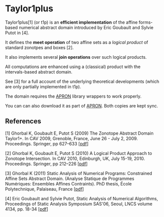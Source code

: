 # Taylor1plus

Taylor1plus[1] (or t1p) is an **efficient implementation** of the affine forms-based numerical abstract domain introduced by Eric Goubault and Sylvie Putot in [4]. 

It defines the **meet operation** of two affine sets as a *logical product* of standard zonotpes and boxes [2]. 

It also implements several **join operations** over such logical products. 

All computations are enhanced using a (classical) product with the intervals-based abstract domain.    

See [3] for a full account of the underlying theoretical developments (which are only partially implemented in t1p). 

The domain requires the [APRON][apron] library wrappers to work properly. 

You can can also download it as part of [APRON][apron]. 
Both copies are kept sync.  

## References
[1] Ghorbal K, Goubault E, Putot S (2009) The Zonotope Abstract Domain Taylor1+. In CAV 2009, Grenoble, France, June 26 - July 2, 2009. Proceedings. Springer, pp 627–633 
\[[pdf][cav2009]\]

[2] Ghorbal K, Goubault E, Putot S (2010) A Logical Product Approach to Zonotope Intersection. In CAV 2010, Edinburgh, UK, July 15-19, 2010. Proceedings. Springer, pp 212–226 
\[[pdf][cav2010]\]

[3] Ghorbal K (2011) Static Analysis of Numerical Programs: Constrained Affine Sets Abstract Domain. (Analyse Statique de Programmes Numériques: Ensembles Affines Contraints). PhD thesis, École Polytechnique, Palaiseau, France
\[[pdf][thesis]\]

[4] Eric Goubault and Sylvie Putot, Static Analysis of Numerical Algorithms, Proceedings of Static Analysis Symposium SAS'06, Seoul, LNCS volume 4134, pp. 18-34 
\[[pdf][affinedomain]\]

[apron]: http://apron.cri.ensmp.fr/library/
[cav2009]: http://khalilghorbal.info/assets/pdf/papers/cav2009.pdf
[cav2010]: http://khalilghorbal.info/assets/pdf/papers/cav2010.pdf
[thesis]: http://khalilghorbal.info/assets/pdf/papers/thesis-KG.pdf
[affinedomain]: http://www.lix.polytechnique.fr/Labo/Sylvie.Putot/Publications/sas06.pdf
